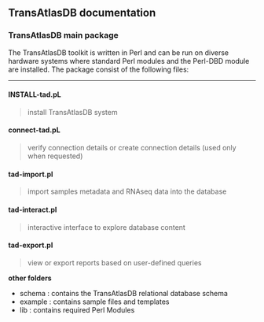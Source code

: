 ## TransAtlasDB documentation

### TransAtlasDB main package

The TransAtlasDB toolkit is written in Perl and can be run on diverse hardware systems where standard Perl modules and the Perl-DBD module are installed. The package consist of the following files:

* * *


#### [](#header-4)INSTALL-tad.pL

> install TransAtlasDB system

#### [](#header-4)connect-tad.pL

> verify connection details or create connection details (used only when requested)

#### [](#header-4)tad-import.pl

> import samples metadata and RNAseq data into the database

#### [](#header-4)tad-interact.pl

> interactive interface to explore database content

#### [](#header-4)tad-export.pl

> view or export reports based on user-defined queries

**other folders**
* schema	:	contains the TransAtlasDB relational database schema
* example	:	contains sample files and templates
* lib	:	contains required Perl Modules
